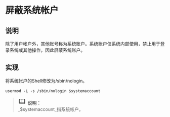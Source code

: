 # 屏蔽系统帐户<a name="ZH-CN_TOPIC_0192977567"></a>

## 说明<a name="zh-cn_topic_0152100215_se1f26187360344f39f6cc8282ff636e7"></a>

除了用户帐户外，其他账号称为系统账户。系统账户仅系统内部使用，禁止用于登录系统或其他操作，因此屏蔽系统账户。

## 实现<a name="zh-cn_topic_0152100215_s54bf64c9c67a44169f3c33c9c71b79b7"></a>

将系统帐户的Shell修改为/sbin/nologin。

```
usermod -L -s /sbin/nologin $systemaccount
```

>![](public_sys-resources/icon-note.gif) **说明：**   
>_$systemaccount_指系统帐户。  

